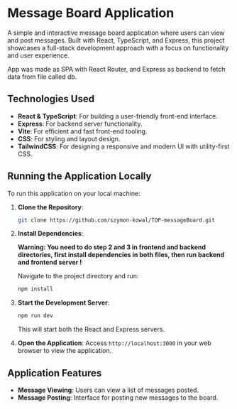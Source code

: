 # Message Board Application

A simple and interactive message board application where users can view and post messages. Built with React, TypeScript, and Express, this project showcases a full-stack development approach with a focus on functionality and user experience.

App was made as SPA with React Router, and Express as backend to fetch data from file called db. 

## Technologies Used

- **React & TypeScript**: For building a user-friendly front-end interface.
- **Express**: For backend server functionality.
- **Vite**: For efficient and fast front-end tooling.
- **CSS**: For styling and layout design.
- **TailwindCSS**: For designing a responsive and modern UI with utility-first CSS.
  
## Running the Application Locally

To run this application on your local machine:

1. **Clone the Repository**:
   ```bash
   git clone https://github.com/szymon-kowal/TOP-messageBoard.git
   ```
2. **Install Dependencies**:

   **Warning: You need to do step 2 and 3 in frontend and backend directories, first install dependencies in both files, then run backend and frontend server !**

   Navigate to the project directory and run:
   ```bash
   npm install
   ```
4. **Start the Development Server**:
   ```bash
   npm run dev
   ```
   This will start both the React and Express servers.
5. **Open the Application**:
   Access `http://localhost:3000` in your web browser to view the application.

## Application Features

- **Message Viewing**: Users can view a list of messages posted.
- **Message Posting**: Interface for posting new messages to the board.
